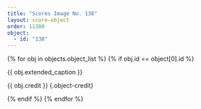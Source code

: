 ```yaml
---
title: "Scores Image No. 138"
layout: score-object
order: 11380
object:
  - id: "138"
---
```


{% for obj in objects.object_list %}
{% if obj.id == object[0].id %}

{{ obj.extended_caption }}

{{ obj.credit }} {.object-credit}

{% endif %}
{% endfor %}
